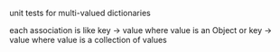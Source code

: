 unit tests for multi-valued dictionaries

each association is  like 
	key -> value  where value is an Object 
or 
	key -> value where value is a collection of values 
 
	